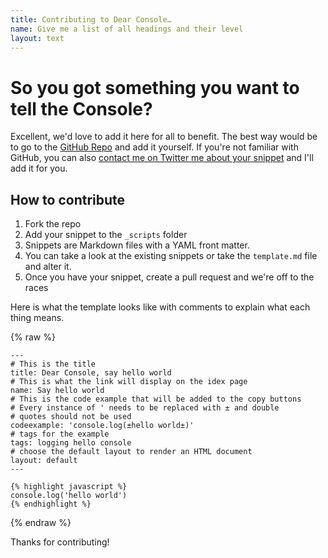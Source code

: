 ```yaml
---
title: Contributing to Dear Console…
name: Give me a list of all headings and their level
layout: text
---
```


# So you got something you want to tell the Console?

Excellent, we'd love to add it here for all to benefit. The best way would be to go to the [GitHub Repo](https://github.com/codepo8/dearconsole) and add it yourself. If you're not familiar with GitHub, you can also [contact me on Twitter me about your snippet](https://twitter.com/codepo8) and I'll add it for you.

## How to contribute

1. Fork the repo
1. Add your snippet to the `_scripts` folder
1. Snippets are Markdown files with a YAML front matter. 
1. You can take a look at the existing snippets or take the `template.md` file and alter it.
1. Once you have your snippet, create a pull request and we're off to the races

Here is what the template looks like with comments to explain what each thing means.

{% raw %}
    
    ---
    # This is the title
    title: Dear Console, say hello world
    # This is what the link will display on the idex page
    name: Say hello world
    # This is the code example that will be added to the copy buttons
    # Every instance of ' needs to be replaced with ± and double
    # quotes should not be used
    codeexample: 'console.log(±hello world±)'
    # tags for the example
    tags: logging hello console
    # choose the default layout to render an HTML document
    layout: default
    ---
    
    {% highlight javascript %}
    console.log('hello world')
    {% endhighlight %}
    
{% endraw %}

Thanks for contributing!